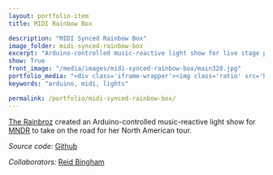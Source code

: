 ```yaml
---
layout: portfolio-item
title: MIDI Rainbow Box

description: "MIDI Synced Rainbow Box"
image_folder: midi-synced-rainbow-box
excerpt: "Arduino-controlled music-reactive light show for live stage performance"
show: True
front_image: "/media/images/midi-synced-rainbow-box/main328.jpg"
portfolio_media: "<div class='iframe-wrapper'><img class='ratio' src='https://placehold.it/740x555'/><iframe src='http://player.vimeo.com/video/38863614?title=0&amp;byline=0&amp;portrait=0' frameborder='0'></iframe></div>"
keywords: "arduino, midi, lights"

permalink: /portfolio/midi-synced-rainbow-box/
---
```


[The Rainbroz](http://www.rainbroz.com) created an Arduino-controlled music-reactive light show for [MNDR](http://www.mndr.com/) to take on the road for her North American tour.

*Source code:* [Github](https://github.com/boxysean/MNDRLighting)

*Collaborators:* [Reid Bingham](http://www.reidbingham.com)
